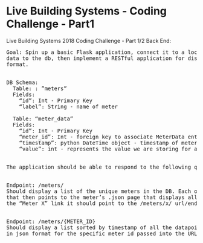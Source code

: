 # Live Building Systems - Coding Challenge - Part1
Live Building Systems 2018
Coding Challenge - Part 1/2 Back End:

<pre>
Goal: Spin up a basic Flask application, connect it to a local SQLite database, add fake meter
data to the db, then implement a RESTful application for displaying the fake meter data in .json
format.


DB Schema:
  Table: : ”meters”
  Fields:
    “id”: Int - Primary Key
    “label”: String - name of meter
    
  Table: “meter_data”
  Fields:
    “id”: Int - Primary Key
    “meter_id”: Int - foreign key to associate MeterData entry to specific Meter
    “timestamp”: python DateTime object - timestamp of meter_data entry
    “value”: int - represents the value we are storing for a specific time for that meter


The application should be able to respond to the following queries:


Endpoint: /meters/
Should display a list of the unique meters in the DB. Each one should be a clickable link
that then points to the meter’s .json page that displays all of it’s associate data. So if I click on
the “Meter X” link it should point to the /meters/x/ url/endpoint.


Endpoint: /meters/{METER_ID}
Should display a list sorted by timestamp of all the datapoint entries from the meter_data
in json format for the specific meter_id passed into the URL as a parameter.
</pre>
